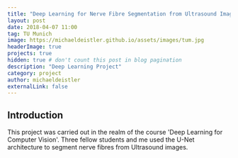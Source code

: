 ```yaml
---
title: "Deep Learning for Nerve Fibre Segmentation from Ultrasound Images"
layout: post
date: 2018-04-07 11:00
tag: TU Munich
image: https://michaeldeistler.github.io/assets/images/tum.jpg
headerImage: true
projects: true
hidden: true # don't count this post in blog pagination
description: "Deep Learning Project"
category: project
author: michaeldeistler
externalLink: false
---
```


## Introduction
This project was carried out in the realm of the course 'Deep Learning for Computer Vision'. Three fellow students and me used the U-Net architecture to segment nerve fibres from Ultrasound images.
